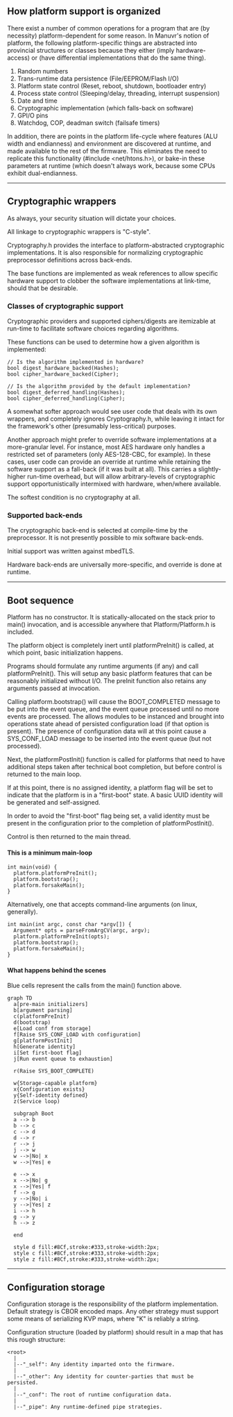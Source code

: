 ## How platform support is organized

There exist a number of common operations for a program that are (by necessity) platform-dependent for some reason. In Manuvr's notion of platform, the following platform-specific things are abstracted into provincial structures or classes because they either (imply hardware-access) or (have differential implementations that do the same thing).
  1. Random numbers
  2. Trans-runtime data persistence (File/EEPROM/Flash I/O)
  3. Platform state control (Reset, reboot, shutdown, bootloader entry)
  4. Process state control (Sleeping/delay, threading, interrupt suspension)
  5. Date and time
  6. Cryptographic implementation (which falls-back on software)
  7. GPI/O pins
  8. Watchdog, COP, deadman switch (failsafe timers)

In addition, there are points in the platform life-cycle where features (ALU width and endianness) and environment are discovered at runtime, and made available to the rest of the firmware. This eliminates the need to replicate this functionality (#include <net/htons.h>), or bake-in these parameters at runtime (which doesn't always work, because some CPUs exhibit dual-endianness.

-----

## Cryptographic wrappers

As always, your security situation will dictate your choices.

All linkage to cryptographic wrappers is "C-style".

Cryptography.h provides the interface to platform-abstracted cryptographic implementations. It is also responsible for normalizing cryptographic preprocessor definitions across back-ends.

The base functions are implemented as weak references to allow specific hardware support to clobber the software implementations at link-time, should that be desirable.

### Classes of cryptographic support

Cryptographic providers and supported ciphers/digests are itemizable at run-time to facilitate software choices regarding algorithms.

These functions can be used to determine how a given algorithm is implemented:

    // Is the algorithm implemented in hardware?
    bool digest_hardware_backed(Hashes);
    bool cipher_hardware_backed(Cipher);

    // Is the algorithm provided by the default implementation?
    bool digest_deferred_handling(Hashes);
    bool cipher_deferred_handling(Cipher);


A somewhat softer approach would see user code that deals with its own wrappers, and completely ignores Cryptography.h, while leaving it intact for the framework's other (presumably less-critical) purposes.

Another approach might prefer to override software implementations at a more-granular level. For instance, most AES hardware only handles a restricted set of parameters (only AES-128-CBC, for example). In these cases, user code can provide an override at runtime while retaining the software support as a fall-back (if it was built at all). This carries a slightly-higher run-time overhead, but will allow arbitrary-levels of cryptographic support opportunistically intermixed with hardware, when/where available.

The softest condition is no cryptography at all.

### Supported back-ends

The cryptographic back-end is selected at compile-time by the preprocessor. It is not presently possible to mix software back-ends.

Initial support was written against mbedTLS.

Hardware back-ends are universally more-specific, and override is done at runtime.


-----

## Boot sequence
Platform has no constructor. It is statically-allocated on the stack prior to main() invocation, and is accessible anywhere that Platform/Platform.h is included.

The platform object is completely inert until platformPreInit() is called, at which point, basic initialization happens.

Programs should formulate any runtime arguments (if any) and call platformPreInit(). This will setup any basic platform features that can be reasonably initialized without I/O. The preInit function also retains any arguments passed at invocation.

Calling platform.bootstrap() will cause the BOOT_COMPLETED message to be put into the event queue, and the event queue processed until no more events are processed. The allows modules to be instanced and brought into operations state ahead of persisted configuration load (if that option is present). The presence of configuration data will at this point cause a SYS_CONF_LOAD message to be inserted into the event queue (but not processed).

Next, the platformPostInit() function is called for platforms that need to have additional steps taken after technical boot completion, but before control is returned to the main loop.

If at this point, there is no assigned identity, a platform flag will be set to indicate that the platform is in a "first-boot" state. A basic UUID identity will be generated and self-assigned.

In order to avoid the "first-boot" flag being set, a valid identity must be present in the configuration prior to the completion of platformPostInit().

Control is then returned to the main thread.


#### This is a minimum main-loop

    int main(void) {
      platform.platformPreInit();
      platform.bootstrap();
      platform.forsakeMain();
    }

Alternatively, one that accepts command-line arguments (on linux, generally).

    int main(int argc, const char *argv[]) {
      Argument* opts = parseFromArgCV(argc, argv);
      platform.platformPreInit(opts);
      platform.bootstrap();
      platform.forsakeMain();
    }

#### What happens behind the scenes
Blue cells represent the calls from the main() function above.

  ```mermaid
  graph TD
    a[pre-main initializers]
    b[argument parsing]
    c(platformPreInit)
    d(bootstrap)
    e[Load conf from storage]
    f[Raise SYS_CONF_LOAD with configuration]
    g[platformPostInit]
    h[Generate identity]
    i[Set first-boot flag]
    j[Run event queue to exhaustion]

    r(Raise SYS_BOOT_COMPLETE)

    w{Storage-capable platform}
    x{Configuration exists}
    y{Self-identity defined}
    z(Service loop)

    subgraph Boot
    a --> b
    b --> c
    c --> d
    d --> r
    r --> j
    j --> w
    w -->|No| x
    w -->|Yes| e

    e --> x
    x -->|No| g
    x -->|Yes| f
    f --> g
    y -->|No| i
    y -->|Yes| z
    i --> h
    g --> y
    h --> z

    end

    style d fill:#8Cf,stroke:#333,stroke-width:2px;
    style c fill:#8Cf,stroke:#333,stroke-width:2px;
    style z fill:#8Cf,stroke:#333,stroke-width:2px;

  ```
-----

## Configuration storage

Configuration storage is the responsibility of the platform implementation. Default strategy is CBOR encoded maps. Any other strategy must support some means of serializing KVP maps, where "K" is reliably a string.

Configuration structure (loaded by platform) should result in a map that has this rough structure:

    <root>
      |
      |--"_self": Any identity imparted onto the firmware.
      |
      |--"_other": Any identity for counter-parties that must be persisted.
      |
      |--"_conf": The root of runtime configuration data.
      |
      |--"_pipe": Any runtime-defined pipe strategies.
